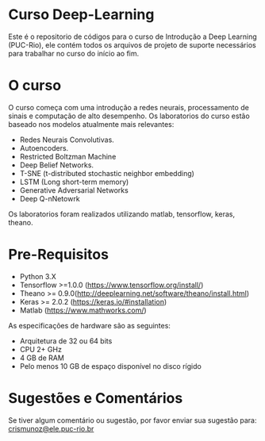 # Curso Deep-Learning

Este é o repositorio de códigos para o curso de Introdução a Deep Learning (PUC-Rio), ele contém todos os arquivos de projeto de suporte necessários para trabalhar no curso do início ao fim.

# O curso
O curso começa com uma introdução a redes neurais, processamento de sinais e computação de alto desempenho. Os laboratorios do curso estão baseado nos modelos atualmente mais relevantes: 

* Redes Neurais Convolutivas. 
* Autoencoders. 
* Restricted Boltzman Machine
* Deep Belief Networks.      
* T-SNE (t-distributed stochastic neighbor embedding)
* LSTM (Long short-term memory)
* Generative Adversarial Networks 
* Deep Q-nNetowrk

Os laboratorios foram realizados utilizando matlab, tensorflow, keras, theano.

# Pre-Requisitos

* Python 3.X
* Tensorflow  >=1.0.0 (https://www.tensorflow.org/install/)
* Theano >= 0.9.0(http://deeplearning.net/software/theano/install.html)
* Keras >= 2.0.2 (https://keras.io/#installation)
* Matlab (https://www.mathworks.com/)

As especificações de hardware são as seguintes:

* Arquitetura de 32 ou 64 bits
* CPU 2+ GHz
* 4 GB de RAM
* Pelo menos 10 GB de espaço disponível no disco rígido

# Sugestões e Comentários

Se tiver algum comentário ou sugestão, por favor enviar sua sugestão para: crismunoz@ele.puc-rio.br
